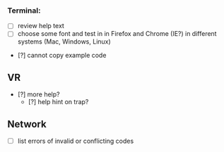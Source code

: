 ### Terminal:
- [ ] review help text
- [ ] choose some font and test in in Firefox and Chrome (IE?) in different systems (Mac, Windows, Linux)
- [?] cannot copy example code

## VR

- [?] more help?
  - [?] help hint on trap?

## Network

- [ ] list errors of invalid or conflicting codes
